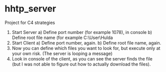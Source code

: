 # hhtp_server
Project for C4 strategies

1. Start Server
   a) Define port number (for example 1078), in console
   b) Define root file name (for example C:\User\Hulda
3. Start Client
   a) Define port number, again.
   b) Define root file name, again.
4. Now you can define which files you want to look for, but execute only at your own risk. (The server is looping a message)
5. Look in console of the client, as you can see the server finds the file (but I was not able to figure out how to actually download the files). 
